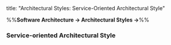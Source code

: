 <frontmatter>
title: "Architectural Styles: Service-Oriented Architectural Style"
</frontmatter>

<link rel="stylesheet" href="{{baseUrl}}/css/textbook.css">

<div class="website-content">

%%**Software Architecture → Architectural Styles →**%%

### Service-oriented Architectural Style

<div id="main">

<include src="./what/embed.md" boilerplate  />

</div>
</div>
